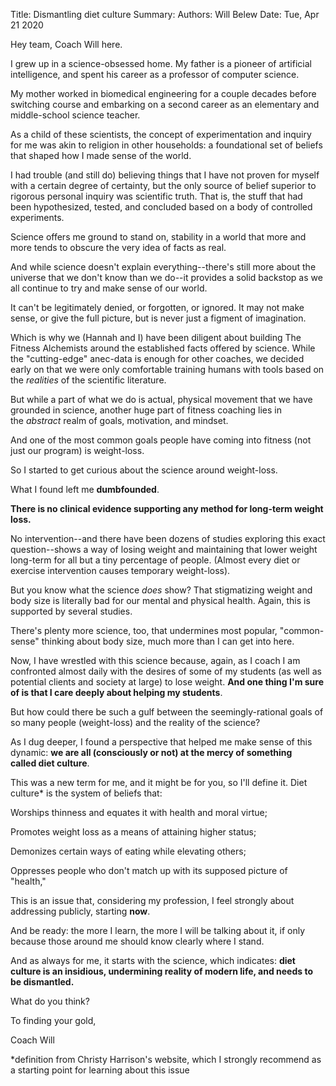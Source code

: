 Title:   Dismantling diet culture
Summary: 
Authors: Will Belew
Date:    Tue, Apr 21 2020
        

Hey team, Coach Will here.

I grew up in a science-obsessed home. My father is a pioneer of artificial intelligence, and spent his career as a professor of computer science.

My mother worked in biomedical engineering for a couple decades before switching course and embarking on a second career as an elementary and middle-school science teacher.

As a child of these scientists, the concept of experimentation and inquiry for me was akin to religion in other households: a foundational set of beliefs that shaped how I made sense of the world. 

I had trouble (and still do) believing things that I have not proven for myself with a certain degree of certainty, but the only source of belief superior to rigorous personal inquiry was scientific truth. That is, the stuff that had been hypothesized, tested, and concluded based on a body of controlled experiments.

Science offers me ground to stand on, stability in a world that more and more tends to obscure the very idea of facts as real. 

And while science doesn't explain everything--there's still more about the universe that we don't know than we do--it provides a solid backstop as we all continue to try and make sense of our world.

It can't be legitimately denied, or forgotten, or ignored. It may not make sense, or give the full picture, but is never just a figment of imagination.

Which is why we (Hannah and I) have been diligent about building The Fitness Alchemists around the established facts offered by science. While the "cutting-edge" anec-data is enough for other coaches, we decided early on that we were only comfortable training humans with tools based on the *realities* of the scientific literature.

But while a part of what we do is actual, physical movement that we have grounded in science, another huge part of fitness coaching lies in the *abstract* realm of goals, motivation, and mindset.

And one of the most common goals people have coming into fitness (not just our program) is weight-loss.

So I started to get curious about the science around weight-loss. 

What I found left me **dumbfounded**. 

**There is no clinical evidence supporting any method for long-term weight loss.**

No intervention--and there have been dozens of studies exploring this exact question--shows a way of losing weight and maintaining that lower weight long-term for all but a tiny percentage of people. (Almost every diet or exercise intervention causes temporary weight-loss).

But you know what the science *does* show? That stigmatizing weight and body size is literally bad for our mental and physical health. Again, this is supported by several studies.

There's plenty more science, too, that undermines most popular, "common-sense" thinking about body size, much more than I can get into here. 

Now, I have wrestled with this science because, again, as I coach I am confronted almost daily with the desires of some of my students (as well as potential clients and society at large) to lose weight. **And one thing I'm sure of is that I care deeply about helping my students**.

But how could there be such a gulf between the seemingly-rational goals of so many people (weight-loss) and the reality of the science?

As I dug deeper, I found a perspective that helped me make sense of this dynamic: **we are all (consciously or not) at the mercy of something called diet culture**.

This was a new term for me, and it might be for you, so I'll define it. Diet culture* is the system of beliefs that:

Worships thinness and equates it with health and moral virtue;

Promotes weight loss as a means of attaining higher status;

Demonizes certain ways of eating while elevating others; 

Oppresses people who don't match up with its supposed picture of "health,"

This is an issue that, considering my profession, I feel strongly about addressing publicly, starting **now**. 

And be ready: the more I learn, the more I will be talking about it, if only because those around me should know clearly where I stand. 

And as always for me, it starts with the science, which indicates: **diet culture is an insidious, undermining reality of modern life, and needs to be dismantled.** 

What do you think?

To finding your gold, 

Coach Will

*definition from Christy Harrison's website, which I strongly recommend as a starting point for learning about this issue

